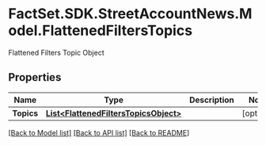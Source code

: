 # FactSet.SDK.StreetAccountNews.Model.FlattenedFiltersTopics
Flattened Filters Topic Object

## Properties

Name | Type | Description | Notes
------------ | ------------- | ------------- | -------------
**Topics** | [**List&lt;FlattenedFiltersTopicsObject&gt;**](FlattenedFiltersTopicsObject.md) |  | [optional] 

[[Back to Model list]](../README.md#documentation-for-models) [[Back to API list]](../README.md#documentation-for-api-endpoints) [[Back to README]](../README.md)

